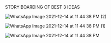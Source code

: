 STORY BOARDING OF BEST 3 IDEAS

![WhatsApp Image 2021-12-14 at 11 44 38 PM (2)](https://user-images.githubusercontent.com/92322865/146060939-24f1078a-22a6-4c95-8b14-082da3d69fb7.jpeg)


![WhatsApp Image 2021-12-14 at 11 44 38 PM (1)](https://user-images.githubusercontent.com/92322865/146060796-47a4dab3-2085-4216-9dae-06afbfa33424.jpeg)

![WhatsApp Image 2021-12-14 at 11 44 38 PM](https://user-images.githubusercontent.com/92322865/146060816-482d19b5-7319-4e20-b106-7d6aade329ef.jpeg)

